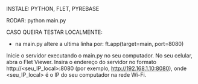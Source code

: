 INSTALE: PYTHON, FLET, PYREBASE

RODAR: 
python main.py

CASO QUEIRA TESTAR LOCALMENTE:
- na main.py altere a ultima linha por:
ft.app(target=main, port=8080)

Inicie o servidor executando o main.py no seu computador.
No seu celular, abra o Flet Viewer.
Insira o endereço do servidor no formato http://<seu_IP_local>:8080 (por exemplo, http://192.168.1.10:8080), onde <seu_IP_local> é o IP do seu computador na rede Wi-Fi.
